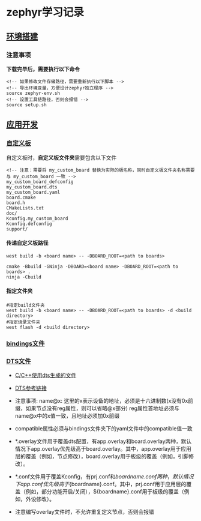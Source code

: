 # zephyr学习记录

## [环境搭建](https://docs.zephyrproject.org/latest/develop/getting_started/index.html)

### 注意事项
**下载完毕后，需要执行以下命令**
```
<!-- 如果修改文件存储路径，需要重新执行以下脚本 -->
<!-- 导出环境变量，方便设计zephyr独立程序 -->
source zephyr-env.sh
<!-- 设置工具链路径，否则会报错 -->
source setup.sh 
```
## [应用开发](https://docs.zephyrproject.org/latest/develop/application/index.html)
 
### [自定义板](https://docs.zephyrproject.org/latest/hardware/porting/board_porting.html#create-your-board-directory)

自定义板时，**自定义板文件夹**需要包含以下文件
```
<!-- 注意：需要将 my_custom_board 替换为实际的板名称，同时自定义板文件夹名称需要与 my_custom_board 一致 -->
my_custom_board_defconfig
my_custom_board.dts
my_custom_board.yaml
board.cmake
board.h
CMakeLists.txt
doc/
Kconfig.my_custom_board
Kconfig.defconfig
support/
```

#### 传递自定义板路径
```
west build -b <board name> -- -DBOARD_ROOT=<path to boards>

cmake -Bbuild -GNinja -DBOARD=<board name> -DBOARD_ROOT=<path to boards> .
ninja -Cbuild
```

#### 指定文件夹
```
#指定build文件夹
west build -b <board name> -- -DBOARD_ROOT=<path to boards> -d <build directory>
#指定烧录文件夹
west flash -d <build directory>
```

### [bindings文件](https://docs.zephyrproject.org/latest/build/dts/bindings-syntax.html)

### [DTS文件](https://docs.zephyrproject.org/latest/build/dts/index.html)

- [C/C++使用dts生成的文件](https://docs.zephyrproject.org/latest/build/dts/api-usage.html)

- [DTS参考链接](https://www.cnblogs.com/jayant97/articles/17209392.html#1-%E5%89%8D%E8%A8%80)
- 注意事项:
  name@x: 这里的x表示设备的地址，必须是十六进制数(x没有0x前缀，如果节点没有reg属性，则可以省略@x部分)
  reg属性首地址必须与name@x中的x值一致，且地址必须加0x前缀
- compatible属性必须与bindings文件夹下的yaml文件中的compatible值一致
- *.overlay文件用于覆盖dts配置，有app.overlay和board.overlay两种，默认情况下app.overlay优先级高于board.overlay。其中，app.overlay用于应用层的覆盖（例如，节点修改），board.overlay用于板级的覆盖（例如，引脚修改）。
- *.conf文件用于覆盖Kconfig，有prj.conf和${boardname}.conf两种，默认情况下app.conf优先级高于${boardname}.conf。其中，prj.conf用于应用层的覆盖（例如，部分功能开启/关闭），${boardname}.conf用于板级的覆盖（例如，外设修改）。
- 注意编写overlay文件时，不允许重复定义节点，否则会报错
